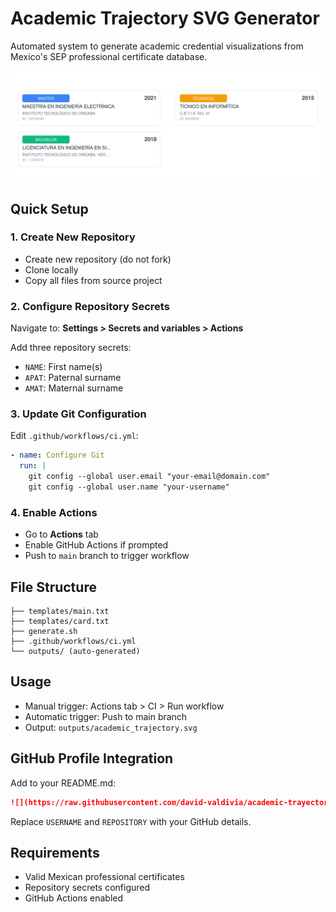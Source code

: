 # Academic Trajectory SVG Generator

Automated system to generate academic credential visualizations from Mexico's SEP professional certificate database.

![](https://raw.githubusercontent.com/david-valdivia/academic-trayectory-mx/main/outputs/academic_trajectory.svg)

## Quick Setup

### 1. Create New Repository
- Create new repository (do not fork)
- Clone locally
- Copy all files from source project

### 2. Configure Repository Secrets
Navigate to: **Settings > Secrets and variables > Actions**

Add three repository secrets:
- `NAME`: First name(s)
- `APAT`: Paternal surname
- `AMAT`: Maternal surname

### 3. Update Git Configuration
Edit `.github/workflows/ci.yml`:
```yaml
- name: Configure Git
  run: |
    git config --global user.email "your-email@domain.com"
    git config --global user.name "your-username"
```

### 4. Enable Actions
- Go to **Actions** tab
- Enable GitHub Actions if prompted
- Push to `main` branch to trigger workflow

## File Structure
```
├── templates/main.txt
├── templates/card.txt
├── generate.sh
├── .github/workflows/ci.yml
└── outputs/ (auto-generated)
```

## Usage
- Manual trigger: Actions tab > CI > Run workflow
- Automatic trigger: Push to main branch
- Output: `outputs/academic_trajectory.svg`

## GitHub Profile Integration
Add to your README.md:

```markdown
![](https://raw.githubusercontent.com/david-valdivia/academic-trayectory-mx/main/outputs/academic_trajectory.svg)
```

Replace `USERNAME` and `REPOSITORY` with your GitHub details.

## Requirements
- Valid Mexican professional certificates
- Repository secrets configured
- GitHub Actions enabled
